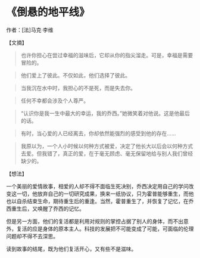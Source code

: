 # 《倒悬的地平线》

作者：[法]马克·李维

【文摘】

> 也许你担心在尝过幸福的滋味后，它却从你的指尖溜走。可是，幸福是需要冒险的。

>他们爱上了彼此。不仅如此，他们选择了彼此。

> 当我沉在水中时，我担心的不是死，而是失去你。

> 任何不幸都会涉及个人尊严。

> “认识你是我一生中最大的幸运，我的乔西。”她微笑着对他说。这是他最后的话。

> 有时，当心爱的人已经离去，你却依然能强烈的感受到他的存在......

> 我原以为，一个人小时候以何种方式被爱，决定了他长大以后会以何种方式去爱。但我错了，真正的爱，在于毫无顾虑、毫无保留地给与别人我们曾经缺少的。


【想法】

一个美丽的爱情故事，相爱的人却不得不面临生死决别，乔西决定用自己的学问改变这一切，他放弃自己的一切研究成果，换来一纸协议，只为霍普能够重生，而他也以自杀结束生命，期待重生后的重逢。当然，霍普重生了，并恢复了记忆，在乔西重生后，又唤醒了乔西的记忆。 

但是另一方面，他们的复活都是利用对规则的掌控占据了别人的身体，而不出意外，复活的应是身体的原本主人。科技的发展把不可能变成了可能，可面临的伦理问题却不得不去深思。 

读到故事的结尾，既为他们复活开心，又有些不是滋味。